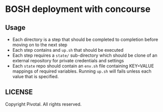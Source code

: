 # BOSH deployment with concourse
## Usage
* Each directory is a step that should be completed to completion before moving on to the next step
* Each step contains and `up.sh` that should be executed
* Each step requires a `state/` sub-directory which should be clone of an external repository for private credentials and settings
* Each `state` repo should contain an `env.sh` file containing KEY=VALUE mappings of required variables. Running `up.sh` will fails unless each value that is specified.

## LICENSE
Copyright Pivotal. All rights reserved.
